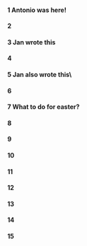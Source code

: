 #### 1 Antonio was here!

#### 2

#### 3 Jan wrote this

#### 4

#### 5 Jan also wrote this\

#### 6

#### 7 What to do for easter?

#### 8
#### 9
#### 10
#### 11
#### 12
#### 13
#### 14
#### 15